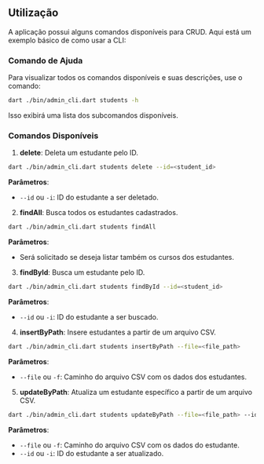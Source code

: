 ## Utilização

A aplicação possui alguns comandos disponíveis para CRUD. Aqui está um exemplo básico de como usar a CLI:

### Comando de Ajuda

Para visualizar todos os comandos disponíveis e suas descrições, use o comando:

```bash
dart ./bin/admin_cli.dart students -h
```

Isso exibirá uma lista dos subcomandos disponíveis.

### Comandos Disponíveis

1. **delete**: Deleta um estudante pelo ID.

```bash
dart ./bin/admin_cli.dart students delete --id=<student_id>
```

**Parâmetros**:
- `--id` ou `-i`: ID do estudante a ser deletado.

2. **findAll**: Busca todos os estudantes cadastrados.

```bash
dart ./bin/admin_cli.dart students findAll
```

**Parâmetros**:
- Será solicitado se deseja listar também os cursos dos estudantes.

3. **findById**: Busca um estudante pelo ID.

```bash
dart ./bin/admin_cli.dart students findById --id=<student_id>
```

**Parâmetros**:
- `--id` ou `-i`: ID do estudante a ser buscado.

4. **insertByPath**: Insere estudantes a partir de um arquivo CSV.

```bash
dart ./bin/admin_cli.dart students insertByPath --file=<file_path>
```

**Parâmetros**:
- `--file` ou `-f`: Caminho do arquivo CSV com os dados dos estudantes.

5. **updateByPath**: Atualiza um estudante específico a partir de um arquivo CSV.

```bash
dart ./bin/admin_cli.dart students updateByPath --file=<file_path> --id=<student_id>
```

**Parâmetros**:
- `--file` ou `-f`: Caminho do arquivo CSV com os dados do estudante.
- `--id` ou `-i`: ID do estudante a ser atualizado.
